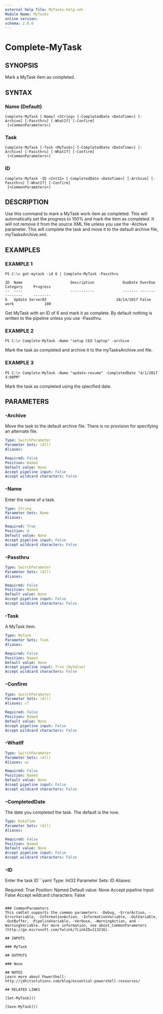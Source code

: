 ```yaml
---
external help file: MyTasks-help.xml
Module Name: MyTasks
online version:
schema: 2.0.0
---
```


# Complete-MyTask

## SYNOPSIS
Mark a MyTask item as completed.

## SYNTAX

### Name (Default)
```
Complete-MyTask [-Name] <String> [-CompletedDate <DateTime>] [-Archive] [-Passthru] [-WhatIf] [-Confirm]
 [<CommonParameters>]
```

### Task
```
Complete-MyTask [-Task <MyTask>] [-CompletedDate <DateTime>] [-Archive] [-Passthru] [-WhatIf] [-Confirm]
 [<CommonParameters>]
```

### ID
```
Complete-MyTask -ID <Int32> [-CompletedDate <DateTime>] [-Archive] [-Passthru] [-WhatIf] [-Confirm]
 [<CommonParameters>]
```

## DESCRIPTION
Use this command to mark a MyTask work item as completed. This will automatically set the progress to 100% and mark the item as completed. It will not remove it from the source XML file unless you use the -Archive parameter. This will complete the task and move it to the default archive file, myTasksArchive.xml.

## EXAMPLES

### EXAMPLE 1
```
PS C:\> get-mytask -id 6 | Complete-MyTask -Passthru

ID  Name                      Description             DueDate OverDue Category     Progress
--  ----                      -----------             ------- ------- --------     --------
6   Update Server03                                10/14/2017 False   work              100
```

Get MyTask with an ID of 6 and mark it as complete. By default nothing is written to the pipeline unless you use -Passthru.

### EXAMPLE 2
```
PS C:\> Complete-MyTask -Name "setup CEO laptop" -archive
```

Mark the task as completed and archive it to the myTasksArchive.xml file.

### EXAMPLE 3
```
PS C:\> Complete-MyTask -Name "update-resume" -CompletedDate "4/1/2017 4:00PM"
```

Mark the task as completed using the specified date.

## PARAMETERS

### -Archive
Move the task to the default archive file. There is no provision for specifying an alternate file.

```yaml
Type: SwitchParameter
Parameter Sets: (All)
Aliases:

Required: False
Position: Named
Default value: None
Accept pipeline input: False
Accept wildcard characters: False
```

### -Name
Enter the name of a task.

```yaml
Type: String
Parameter Sets: Name
Aliases:

Required: True
Position: 0
Default value: None
Accept pipeline input: False
Accept wildcard characters: False
```

### -Passthru

```yaml
Type: SwitchParameter
Parameter Sets: (All)
Aliases:

Required: False
Position: Named
Default value: None
Accept pipeline input: False
Accept wildcard characters: False
```

### -Task
A MyTask item.

```yaml
Type: MyTask
Parameter Sets: Task
Aliases:

Required: False
Position: Named
Default value: None
Accept pipeline input: True (ByValue)
Accept wildcard characters: False
```

### -Confirm
```yaml
Type: SwitchParameter
Parameter Sets: (All)
Aliases: cf

Required: False
Position: Named
Default value: None
Accept pipeline input: False
Accept wildcard characters: False
```

### -WhatIf
```yaml
Type: SwitchParameter
Parameter Sets: (All)
Aliases: wi

Required: False
Position: Named
Default value: None
Accept pipeline input: False
Accept wildcard characters: False
```

### -CompletedDate
The date you completed the task. The default is the now.

```yaml
Type: DateTime
Parameter Sets: (All)
Aliases:

Required: False
Position: Named
Default value: None
Accept pipeline input: False
Accept wildcard characters: False
```

### -ID
Enter the task ID```yaml
Type: Int32
Parameter Sets: ID
Aliases:

Required: True
Position: Named
Default value: None
Accept pipeline input: False
Accept wildcard characters: False
```

### CommonParameters
This cmdlet supports the common parameters: -Debug, -ErrorAction, -ErrorVariable, -InformationAction, -InformationVariable, -OutVariable, -OutBuffer, -PipelineVariable, -Verbose, -WarningAction, and -WarningVariable. For more information, see about_CommonParameters (http://go.microsoft.com/fwlink/?LinkID=113216).

## INPUTS

### MyTask

## OUTPUTS

### None

## NOTES
Learn more about PowerShell:
http://jdhitsolutions.com/blog/essential-powershell-resources/

## RELATED LINKS

[Set-MyTask]()

[Save-MyTask]()
